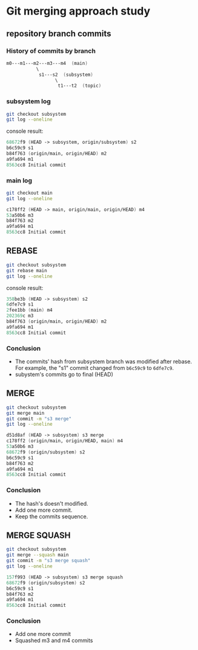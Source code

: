 # Git merging approach study

## repository branch commits

### History of commits by branch

```fs
m0---m1---m2---m3---m4  (main)
           \
            s1---s2  (subsystem)
                  \
                   t1---t2  (topic)
```

### subsystem log

```sh
git checkout subsystem
git log --oneline
```

console result:

```fs
68672f9 (HEAD -> subsystem, origin/subsystem) s2
b6c59c9 s1
b84f763 (origin/main, origin/HEAD) m2
a9fa694 m1
8563cc8 Initial commit
```

### main log

```sh
git checkout main
git log --oneline
```

```fs
c178ff2 (HEAD -> main, origin/main, origin/HEAD) m4
53a50b6 m3
b84f763 m2
a9fa694 m1
8563cc8 Initial commit
```

## REBASE

```sh
git checkout subsystem
git rebase main
git log --oneline
```

console result:

```fs
358be3b (HEAD -> subsystem) s2
6dfe7c9 s1
2fee1bb (main) m4
202369c m3
b84f763 (origin/main, origin/HEAD) m2
a9fa694 m1
8563cc8 Initial commit
```

### Conclusion

- The commits' hash from subsystem branch was modified after rebase. For example, the "s1" commit changed from `b6c59c9` to `6dfe7c9`.
- subystem's commits go to final (HEAD)

## MERGE

```sh
git checkout subsystem
git merge main
git commit -m "s3 merge"
git log --oneline
```

```fs
d51d8af (HEAD -> subsystem) s3 merge
c178ff2 (origin/main, origin/HEAD, main) m4
53a50b6 m3
68672f9 (origin/subsystem) s2
b6c59c9 s1
b84f763 m2
a9fa694 m1
8563cc8 Initial commit
```

### Conclusion

- The hash's doesn't modified.
- Add one more commit.
- Keep the commits sequence.

## MERGE SQUASH

```sh
git checkout subsystem
git merge --squash main
git commit -m "s3 merge squash"
git log --oneline
```

```fs
157f993 (HEAD -> subsystem) s3 merge squash
68672f9 (origin/subsystem) s2
b6c59c9 s1
b84f763 m2
a9fa694 m1
8563cc8 Initial commit
```

### Conclusion

- Add one more commit
- Squashed m3 and m4 commits
